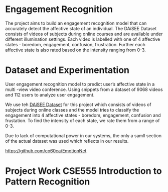 # Engagement Recognition


The project aims to build an engagement recognition model that can accurately detect the affective state of an individual. The DAiSEE Dataset consists of videos of subjects during online courses and are available under different illumination settings. Each video is labelled with one of 4 affective states - boredom, engagement, confusion, frustration. Further each affective state is also rated based on the intensity ranging from 0-3.

# Dataset and Experimentation
User engagement recognition model to predict user’s affective state in a multi -view video conference. Using snippets from a dataset of 9068 videos
and 112 users to analyze user engagement.

We use teh [DAiSEE Dataset](https://docs.activeloop.ai/datasets/daisee-dataset) for this project which consists of videos of subjects during online classes and the model tries to classify the engagement into 4 affective states - boredom, engagement, confusion and frustation. To find the intensity of each state, we rate them from a range of 0-3.

Due to lack of computational power in our systems, the only a samll section of the actual dataset was used which reflects in our results.

https://github.com/co60ca/EmotionNet

# Project Work CSE555 Introduction to Pattern Recognition
